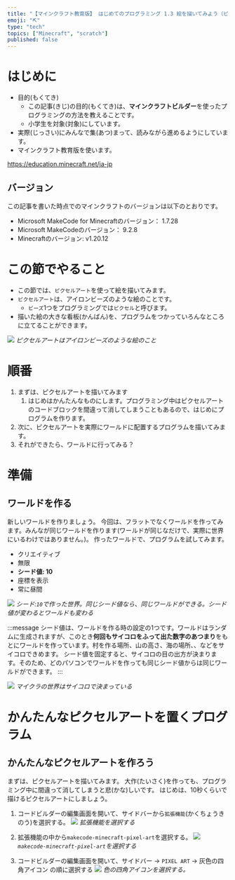 ```yaml
---
title: "【マインクラフト教育版】 はじめてのプログラミング 1.3 絵を描いてみよう（ピクセルアート）"
emoji: "⛏️"
type: "tech"
topics: ["Minecraft", "scratch"]
published: false
---
```


# はじめに
- 目的(もくてき)
  - この記事(きじ)の目的(もくてき)は、**マインクラフトビルダー**を使ったプログラミングの方法を教えることです。
  - 小学生を対象(対象)にしています。
- 実際(じっさい)にみんなで集(あつ)まって、読みながら進めるようにしています。
- マインクラフト教育版を使います。

https://education.minecraft.net/ja-jp

## バージョン
この記事を書いた時点でのマインクラフトのバージョンは以下のとおりです。
- Microsoft MakeCode for Minecraftのバージョン：  1.7.28
- Microsoft MakeCodeのバージョン：  9.2.8
- Minecraftのバージョン:   v1.20.12

# この節でやること
- この節では、`ピクセルアート`を使って絵を描いてみます。
- `ピクセルアート`は、アイロンビーズのような絵のことです。
  - `ビーズ`1つをプログラミングでは`ピクセル`と呼びます。
- 描いた絵の大きな看板(かんばん)を、プログラムをつかっていろんなところに立てることができます。

![](/images/build_town-13-pixel_art/2024-05-12-22-36-21.png)
*ピクセルアートはアイロンビーズのような絵のこと*

# 順番
1. まずは、ピクセルアートを描いてみます
   1. はじめはかんたんなものにします。プログラミング中はピクセルアートのコードブロックを間違って消してしまうこともあるので、はじめにプログラムを作ります。
2. 次に、ピクセルアートを実際にワールドに配置するプログラムを描いてみます。
3. それができたら、ワールドに行ってみる？

# 準備
## ワールドを作る
新しいワールドを作りましょう。
今回は、フラットでなくワールドを作ってみます。みんなが同じワールドを作ります(ワールドが同じなだけで、実際に世界にいるわけではありません。)。
作ったワールドで、プログラムを試してみます。
- クリエイティブ
- 無限
- **シード値: 10**
- 座標を表示
- 常に昼間

<!-- ![](/images/build_town-13-pixel_art/2024-05-12-22-45-52.png) -->
![](/images/build_town-13-pixel_art/2024-05-12-22-54-53.png)
*シード:`10`で作った世界。同じシード値なら、同じワールドができる。シード値が変わるとワールドも変わる*

<!-- ***toha*** -->
:::message
シード値は、ワールドを作る時の設定の1つです。ワールドはランダムに生成されますが、このとき**何回もサイコロをふって出た数字のあつまり**をもとにワールドを作っています。村を作る場所、山の高さ、海の場所、、などをサイコロできめます。
シード値を固定すると、サイコロの目の出方が決まります。そのため、どのパソコンでワールドを作っても同じシード値からは同じワールドができます。
:::


![](/images/build_town-13-pixel_art/_5ce9e6d9-06bf-41d5-8aec-dd51d645a05a.jpeg)
*マイクラの世界はサイコロで決まっている*

# かんたんなピクセルアートを置くプログラム

## かんたんなピクセルアートを作ろう
まずは、ピクセルアートを描いてみます。
大作(たいさく)を作っても、プログラミング中に間違って消してしまうと悲(かな)しいです。
はじめは、10秒くらいで描けるピクセルアートにしましょう。

1. コードビルダーの編集画面を開いて、サイドバーから`拡張機能`(かくちょうきのう)を選択する。
![](/images/build_town-13-pixel_art/pixel_art_sidebar.png)
*拡張機能を選択する*

1. 拡張機能の中から`makecode-minecraft-pixel-art`を選択する。
![](/images/build_town-13-pixel_art/makecode_minecraft_pixel_art.png)
*`makecode-minecraft-pixel-art`を選択する*

1. コードビルダーの編集画面を開いて、サイドバー -> `PIXEL ART` -> 灰色の四角アイコン の順に選択する
![](/images/build_town-13-pixel_art/pixel_art_button.png)
*色の四角アイコンを選択する。*

